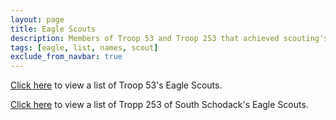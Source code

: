 ```yaml
---
layout: page
title: Eagle Scouts
description: Members of Troop 53 and Troop 253 that achieved scouting's highest rank.
tags: [eagle, list, names, scout]
exclude_from_navbar: true
---
```


[Click here](/eagle_scouts/t53_eagle_scouts.html) to view a list of Troop 53's Eagle Scouts.

[Click here](/eagle_scouts/t253_eagle_scouts.html) to view a list of Tropp 253 of South Schodack's Eagle Scouts.

